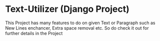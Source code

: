 # Text-Utilizer (Django Project)

This Project has many features to do on given Text or Paragraph such as New Lines enchancer,
Extra space removal etc.
So do check it out for further details in the Project
